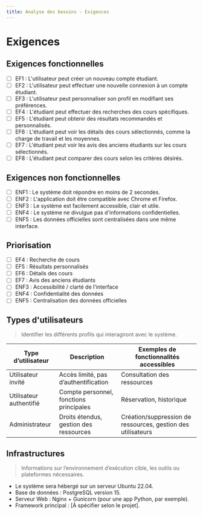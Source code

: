 ```yaml
---
title: Analyse des besoins - Exigences
---
```


# Exigences

## Exigences fonctionnelles

- [ ] EF1 : L'utilisateur peut créer un nouveau compte étudiant.
- [ ] EF2 : L'utilisateur peut effectuer une nouvelle connexion à un compte étudiant.
- [ ] EF3 : L'utilisateur peut personnaliser son profil en modifiant ses préférences.
- [ ] EF4 : L'étudiant peut effectuer des recherches des cours spécifiques.
- [ ] EF5 : L'étudiant peut obtenir des résultats recommandés et personnalisés.
- [ ] EF6 : L'étudiant peut voir les détails des cours sélectionnés, comme la charge de travail et les moyennes.
- [ ] EF7 : L'étudiant peut voir les avis des anciens étudiants sur les cours sélectionnés.
- [ ] EF8 : L'étudiant peut comparer des cours selon les critères désirés.

## Exigences non fonctionnelles

- [ ] ENF1 : Le système doit répondre en moins de 2 secondes.
- [ ] ENF2 : L'application doit être compatible avec Chrome et Firefox.
- [ ] ENF3 : Le système est facilement accessible, clair et utile.
- [ ] ENF4 : Le système ne divulgue pas d'informations confidentielles.
- [ ] ENF5 : Les données officielles sont centralisées dans une même interface.

## Priorisation

- [ ] EF4 : Recherche de cours
- [ ] EF5 : Résultats personnalisés
- [ ] EF6 : Détails des cours
- [ ] EF7 : Avis des anciens étudiants
- [ ] ENF3 : Accessibilité / clarté de l'interface
- [ ] ENF4 : Confidentialité des données
- [ ] ENF5 : Centralisation des données officielles

## Types d'utilisateurs

> Identifier les différents profils qui interagiront avec le système.

| Type d’utilisateur | Description | Exemples de fonctionnalités accessibles |
|--------------------|-------------|------------------------------------------|
| Utilisateur invité | Accès limité, pas d’authentification | Consultation des ressources |
| Utilisateur authentifié | Compte personnel, fonctions principales | Réservation, historique |
| Administrateur | Droits étendus, gestion des ressources | Création/suppression de ressources, gestion des utilisateurs |

<!-- TODO: Détailler selon le périmètre du projet. -->

## Infrastructures

> Informations sur l’environnement d’exécution cible, les outils ou plateformes nécessaires.

- Le système sera hébergé sur un serveur Ubuntu 22.04.
- Base de données : PostgreSQL version 15.
- Serveur Web : Nginx + Gunicorn (pour une app Python, par exemple).
- Framework principal : [À spécifier selon le projet].

<!-- TODO: Compléter selon le stack technique prévu. -->